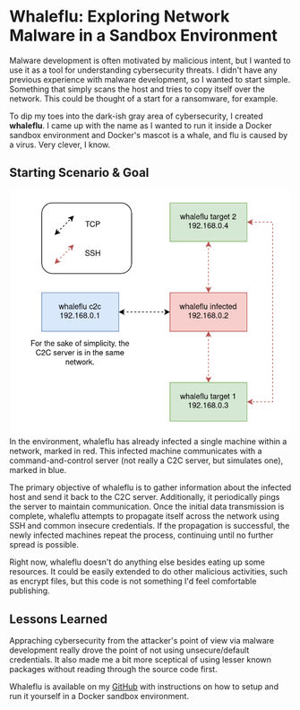 # Whaleflu: Exploring Network Malware in a Sandbox Environment

Malware development is often motivated by malicious intent, but I wanted to use it as a tool for understanding cybersecurity threats. I didn't have any previous experience with malware development, so I wanted to start simple. Something that simply scans the host and tries to copy itself over the network. This could be thought of a start for a ransomware, for example.

To dip my toes into the dark-ish gray area of cybersecurity, I created **whaleflu**. I came up with the name as I wanted to run it inside a Docker sandbox environment and Docker's mascot is a whale, and flu is caused by a virus. Very clever, I know.

## Starting Scenario & Goal
![Whaleflu chart](https://raw.githubusercontent.com/Touhottaja/whaleflu/main/img/whaleflu_chart.png?token=GHSAT0AAAAAACSCNYX35CYEBNQ5LAHTDMS2ZS6APGA)
In the environment, whaleflu has already infected a single machine within a network, marked in red. This infected machine communicates with a command-and-control server (not really a C2C server, but simulates one), marked in blue.

The primary objective of whaleflu is to gather information about the infected host and send it back to the C2C server. Additionally, it periodically pings the server to maintain communication. Once the initial data transmission is complete, whaleflu attempts to propagate itself across the network using SSH and common insecure credentials. If the propagation is successful, the newly infected machines repeat the process, continuing until no further spread is possible.

Right now, whaleflu doesn't do anything else besides eating up some resources. It could be easily extended to do other malicious activities, such as encrypt files, but this code is not something I'd feel comfortable publishing.

## Lessons Learned
Appraching cybersecurity from the attacker's point of view via malware development really drove the point of not using unsecure/default credentials. It also made me a bit more sceptical of using lesser known packages without reading through the source code first.

Whaleflu is available on my [GitHub](https://github.com/Touhottaja/whaleflu) with instructions on how to setup and run it yourself in a Docker sandbox environment.
